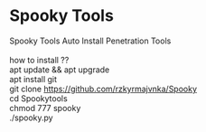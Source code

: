 # Spooky Tools
Spooky Tools Auto Install Penetration Tools<br><br>
how to install ?? <br>
apt update && apt upgrade <br>
apt install git <br>
git clone https://github.com/rzkyrmajvnka/Spooky<br>
cd Spookytools<br>
chmod 777 spooky <br>
./spooky.py

